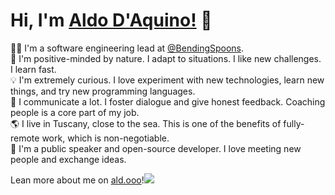 # Hi, I'm [Aldo D'Aquino!](https://ald.ooo/?utm_source=github&utm_medium=profile_repo&utm_term=title) 👋

🧑‍💻 I'm a software engineering lead at [@BendingSpoons](https://github.com/BendingSpoons).\
🙌 I'm positive-minded by nature. I adapt to situations. I like new challenges. I learn fast.\
💡 I'm extremely curious. I love experiment with new technologies, learn new things, and try new programming languages.\
💬 I communicate a lot. I foster dialogue and give honest feedback. Coaching people is a core part of my job.\
🌎 I live in Tuscany, close to the sea. This is one of the benefits of fully-remote work, which is non-negotiable.\
🤹 I'm a public speaker and open-source developer. I love meeting new people and exchange ideas.

Lean more about me on [ald.ooo](https://ald.ooo/?utm_source=github&utm_medium=profile_repo&utm_term=learn-more)!![](https://bit.ly/github-profile-stats)

